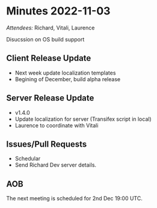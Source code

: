 # Minutes 2022-11-03

*Attendees:* Richard, Vitali, Laurence

Disucssion on OS build support

## Client Release Update 
 * Next week update localization templates
 * Begining of December, build alpha release

## Server Release Update
 * v1.4.0
 * Update localization for server (Transifex script in local)
 * Laurence to coordinate with Vitali 
 
## Issues/Pull Requests
 * Schedular
 * Send Richard Dev server details. 
## AOB

The next meeting is scheduled for 2nd Dec 19:00 UTC.
